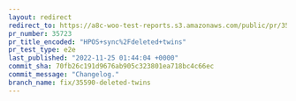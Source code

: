 ```yaml
---
layout: redirect
redirect_to: https://a8c-woo-test-reports.s3.amazonaws.com/public/pr/35723/e2e/index.html
pr_number: 35723
pr_title_encoded: "HPOS+sync%2Fdeleted+twins"
pr_test_type: e2e
last_published: "2022-11-25 01:44:04 +0000"
commit_sha: 70fb26c191d9676ab905c323801ea718bc4c66ec
commit_message: "Changelog."
branch_name: fix/35590-deleted-twins
---
```

